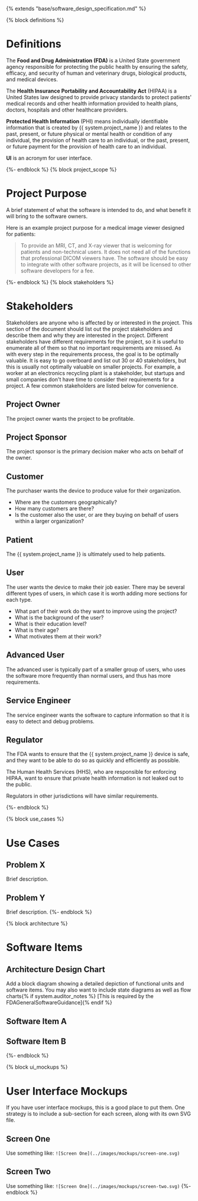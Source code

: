 {% extends "base/software_design_specification.md" %}

{% block definitions %}
# Definitions

The **Food and Drug Administration (FDA)** is a United State government agency responsible for protecting the public health by ensuring the safety, efficacy, and security of human and veterinary drugs, biological products, and medical devices.

The **Health Insurance Portability and Accountability Act** (HIPAA) is a United States law designed to provide privacy standards to protect patients' medical records and other health information provided to health plans, doctors, hospitals and other healthcare providers.

**Protected Health Information** (PHI) means individually identifiable information that is created by {{ system.project_name }} and relates to the past, present, or future physical or mental health or condition of any individual, the provision of health care to an individual, or the past, present, or future payment for the provision of health care to an individual.

**UI** is an acronym for user interface.

{%- endblock %}
{% block project_scope %}
# Project Purpose

A brief statement of what the software is intended to do, and what benefit it will bring to the software owners.

Here is an example project purpose for a medical image viewer designed for patients:

> To provide an MRI, CT, and X-ray viewer that is welcoming for patients and non-technical users.  It does not need all of the functions that professional DICOM viewers have.  The software should be easy to integrate with other software projects, as it will be licensed to other software developers for a fee.

{%- endblock %}
{% block stakeholders %}
# Stakeholders

Stakeholders are anyone who is affected by or interested in the project.  This section of the document should list out the project stakeholders and describe them and why they are interested in the project.  Different stakeholders have different requirements for the project, so it is useful to enumerate all of them so that no important requirements are missed.  As with every step in the requirements process, the goal is to be optimally valuable.  It is easy to go overboard and list out 30 or 40 stakeholders, but this is usually not optimally valuable on smaller projects.  For example, a worker at an electronics recycling plant is a stakeholder, but startups and small companies don't have time to consider their requirements for a project.  A few common stakeholders are listed below for convenience.

## Project Owner

The project owner wants the project to be profitable.

## Project Sponsor

The project sponsor is the primary decision maker who acts on behalf of the owner.

## Customer

The purchaser wants the device to produce value for their organization.

- Where are the customers geographically?
- How many customers are there?
- Is the customer also the user, or are they buying on behalf of users within a larger organization?

## Patient

The {{ system.project_name }} is ultimately used to help patients.

## User

The user wants the device to make their job easier.  There may be several different types of users, in which case it is worth adding more sections for each type.

- What part of their work do they want to improve using the project?
- What is the background of the user?
- What is their education level?
- What is their age?
- What motivates them at their work?

## Advanced User

The advanced user is typically part of a smaller group of users, who uses the software more frequently than normal users, and thus has more requirements.

## Service Engineer

The service engineer wants the software to capture information so that it is easy to detect and debug problems.

## Regulator

The FDA wants to ensure that the {{ system.project_name }} device is safe, and they want to be able to do so as quickly and efficiently as possible.

The Human Health Services (HHS), who are responsible for enforcing HIPAA, want to ensure that private health information is not leaked out to the public.

Regulators in other jurisdictions will have similar requirements.

{%- endblock %}

{% block use_cases %}
# Use Cases

## Problem X

Brief description.

## Problem Y

Brief description.
{%- endblock %}

{% block architecture %}
# Software Items

## Architecture Design Chart

Add a block diagram showing a detailed depiction of functional units and software items.  You may also want to include state diagrams as well as flow charts{% if system.auditor_notes %} [This is required by the FDAGeneralSoftwareGuidance]{% endif %}

## Software Item A

## Software Item B
{%- endblock %}

{% block ui_mockups %}
# User Interface Mockups

If you have user interface mockups, this is a good place to put them.  One strategy is to include a sub-section for each screen, along with its own SVG file.

## Screen One

Use something like: `![Screen One](../images/mockups/screen-one.svg)`

## Screen Two

Use something like: `![Screen One](../images/mockups/screen-two.svg)`
{%- endblock %}
